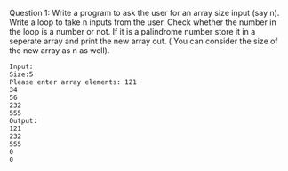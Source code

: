 Question 1: Write a program to ask the user for an array size input (say n). Write a loop to take n inputs from the user. Check whether the number in the loop is a 
number or not. If it is a palindrome number store it in a seperate array and print the new array out. ( You can consider the size of the new array as n as well). 
```
Input: 
Size:5 
Please enter array elements: 121
34
56
232
555
Output: 
121
232
555
0
0
```
